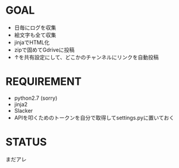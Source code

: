 # GOAL
- 日毎にログを収集
- 絵文字も全て収集
- jinjaでHTML化
- zipで固めてGdriveに投稿
- ↑を共有設定にして、どこかのチャンネルにリンクを自動投稿

# REQUIREMENT
- python2.7 (sorry)
- jinja2
- Slacker
- APIを叩くためのトークンを自分で取得してsettings.pyに置いておく

# STATUS
まだアレ

